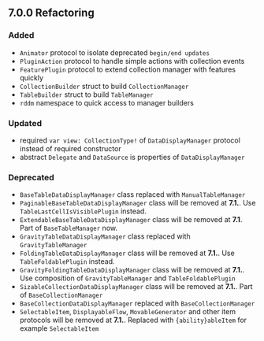 ## 7.0.0 Refactoring
### Added
- `Animator` protocol to isolate deprecated `begin/end updates`
- `PluginAction` protocol to handle simple actions with collection events
- `FeaturePlugin` protocol to extend collection manager with features quickly
- `CollectionBuilder` struct to build `CollectionManager`
- `TableBuilder` struct to build `TableManager`
- `rddm` namespace to quick access to manager builders

### Updated

- required `var view: CollectionType!` of `DataDisplayManager` protocol instead of required constructor
- abstract `Delegate` and `DataSource` is properties of `DataDisplayManager`

### Deprecated

- `BaseTableDataDisplayManager` class replaced with `ManualTableManager`
- `PaginableBaseTableDataDisplayManager` class will be removed at **7.1.**. Use `TableLastCellIsVisiblePlugin` instead.
- `ExtendableBaseTableDataDisplayManager` class will be removed at **7.1**. Part of `BaseTableManager` now.
- `GravityTableDataDisplayManager` class replaced with `GravityTableManager`
- `FoldingTableDataDisplayManager` class will be removed at **7.1.**. Use `TableFoldablePlugin` instead.
- `GravityFoldingTableDataDisplayManager` class will be removed at **7.1.**. Use composition of `GravityTableManager` and `TableFoldablePlugin`
- `SizableCollectionDataDisplayManager` class will be removed at **7.1.**. Part of `BaseCollectionManager`
- `BaseCollectionDataDisplayManager` replaced with `BaseCollectionManager`
- `SelectableItem`, `DisplayableFlow`, `MovableGenerator` and other item protocols will be removed at **7.1.**. Replaced with `{ability}ableItem` for example `SelectableItem`
